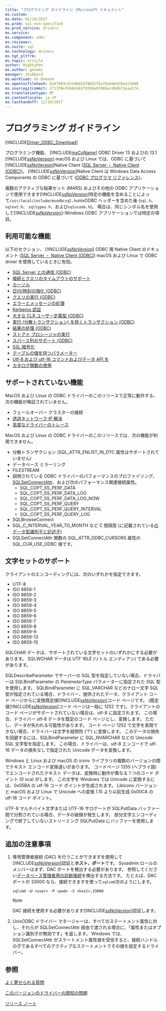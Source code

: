 ```yaml
---
title: "プログラミング ガイドライン |Microsoft ドキュメント"
ms.custom: 
ms.date: 01/19/2017
ms.prod: sql-non-specified
ms.prod_service: drivers
ms.service: 
ms.component: odbc
ms.reviewer: 
ms.suite: sql
ms.technology: drivers
ms.tgt_pltfrm: 
ms.topic: article
author: MightyPen
ms.author: genemi
manager: jhubbard
ms.workload: On Demand
ms.openlocfilehash: b107903c83100d24f8691fba78ab9e928ee23d00
ms.sourcegitcommit: 2713f8e7b504101f9298a0706bacd84bf2eaa174
ms.translationtype: MT
ms.contentlocale: ja-JP
ms.lasthandoff: 11/18/2017
---
```

# <a name="programming-guidelines"></a>プログラミング ガイドライン

[!INCLUDE[Driver_ODBC_Download](../../../includes/driver_odbc_download.md)]

プログラミング機能、 [!INCLUDE[msCoName](../../../includes/msconame_md.md)] ODBC Driver 13 およびの 13.1 [!INCLUDE[ssNoVersion](../../../includes/ssnoversion_md.md)] macOS および Linux では、ODBC に基づいて[!INCLUDE[ssNoVersion](../../../includes/ssnoversion_md.md)]Native Client ([SQL Server ・ Native Client (ODBC)](http://go.microsoft.com/fwlink/?LinkID=134151))。 [!INCLUDE[ssNoVersion](../../../includes/ssnoversion_md.md)]Native Client は Windows Data Access Components の ODBC に基づいて ([ODBC プログラマ リファレンス](http://go.microsoft.com/fwlink/?LinkID=45250))。  

複数のアクティブな結果セット (MARS) およびその他の ODBC アプリケーションで使用できます[!INCLUDE[ssNoVersion](../../../includes/ssnoversion_md.md)]特定の機能を含めることによって`/usr/local/include/msodbcsql.h`unixODBC ヘッダーを含めた後 (`sql.h`、 `sqlext.h`、 `sqltypes.h`、および`sqlucode.h`)。 場合は、同じシンボル名を使用して[!INCLUDE[ssNoVersion](../../../includes/ssnoversion_md.md)]-Windows ODBC アプリケーションでは特定の項目。  

## <a name="available-features"></a>利用可能な機能  
以下のセクション、 [!INCLUDE[ssNoVersion](../../../includes/ssnoversion_md.md)] ODBC 用 Native Client のドキュメント ([SQL Server ・ Native Client (ODBC)](http://go.microsoft.com/fwlink/?LinkID=134151)) macOS および Linux で ODBC driver を使用しているときに有効。  

-   [SQL Server との通信 (ODBC)](http://msdn.microsoft.com/library/ms131692.aspx)  
-   [接続とクエリのタイムアウトのサポート](http://msdn.microsoft.com/library/ms130822.aspx)  
-   [カーソル](http://msdn.microsoft.com/library/ms130794(SQL.110).aspx)  
-   [日付/時刻の強化 (ODBC)](http://msdn.microsoft.com/library/bb677319.aspx)  
-   [クエリの実行 (ODBC)](http://msdn.microsoft.com/library/ms131677.aspx)  
-   [エラーとメッセージの処理](http://msdn.microsoft.com/library/ms131289.aspx)  
-   [Kerberos 認証](http://msdn.microsoft.com/library/cc280459.aspx)  
-   [大きな CLR ユーザー定義型 (ODBC)](http://msdn.microsoft.com/library/bb677316.aspx)  
-   [実行 (分散トランザクション) を除くトランザクション (ODBC)](http://msdn.microsoft.com/library/ms131706.aspx)  
-   [結果の処理 (ODBC)](http://msdn.microsoft.com/library/ms130812.aspx)  
-   [ストアド プロシージャの実行](http://msdn.microsoft.com/library/ms131440.aspx)
-   [スパース列のサポート (ODBC)](http://msdn.microsoft.com/library/cc280357.aspx)
-   [SSL 暗号化](http://msdn.microsoft.com/library/ms131691.aspx)
-   [テーブルの値を持つパラメーター](https://docs.microsoft.com/en-us/sql/relational-databases/native-client-odbc-table-valued-parameters/table-valued-parameters-odbc)
-   [Utf-8 および utf-16 コマンドおよびデータ API を](http://msdn.microsoft.com/library/ff878241.aspx)
-   [カタログ関数の使用](http://msdn.microsoft.com/library/ms131490.aspx)  

## <a name="unsupported-features"></a>サポートされていない機能

MacOS および Linux の ODBC ドライバーのこのリリースで正常に動作する、次の機能が検証されていません。

-   フェールオーバー クラスターの接続
-   [透過ネットワーク IP 解決](https://docs.microsoft.com/en-us/sql/connect/odbc/linux/using-transparent-network-ip-resolution)
-   [高度なドライバーのトレース](https://blogs.msdn.microsoft.com/mattn/2012/05/15/enabling-advanced-driver-tracing-for-the-sql-native-client-odbc-drivers/)

MacOS および Linux の ODBC ドライバーのこのリリースでは、次の機能が利用できません。 

-   分散トランザクション (SQL_ATTR_ENLIST_IN_DTC 属性はサポートされていません)  
-   データベース ミラーリング  
-   FILESTREAM  
-   説明されている ODBC ドライバーのパフォーマンスのプロファイリング、 [SQLSetConnectAttr](http://go.microsoft.com/fwlink/?LinkId=234099)、および次のパフォーマンス関連接続属性。  
    -   SQL_COPT_SS_PERF_DATA  
    -   SQL_COPT_SS_PERF_DATA_LOG  
    -   SQL_COPT_SS_PERF_DATA_LOG_NOW  
    -   SQL_COPT_SS_PERF_QUERY  
    -   SQL_COPT_SS_PERF_QUERY_INTERVAL  
    -   SQL_COPT_SS_PERF_QUERY_LOG  
-   SQLBrowseConnect  
-   SQL_C_INTERVAL_YEAR_TO_MONTH など C 間隔型 (に記載されている[のデータ型識別子と記述子](http://msdn.microsoft.com/library/ms716351(VS.85).aspx))
-   SQLSetConnectAttr 関数の SQL_ATTR_ODBC_CURSORS 属性の SQL_CUR_USE_ODBC 値です。

## <a name="character-set-support"></a>文字セットのサポート

クライアントのエンコーディングには、次のいずれかを指定できます。
  -  UTF-8
  -  ISO 8859-1
  -  ISO 8859-2
  -  ISO 8859-3
  -  ISO 8859-4
  -  ISO 8859-5
  -  ISO 8859-6
  -  ISO 8859-7
  -  ISO 8859-8
  -  ISO 8859-9
  -  ISO 8859-13
  -  ISO 8859-15
  
SQLCHAR データは、サポートされている文字セットのいずれかにする必要があります。 SQLWCHAR データは UTF 16LE (リトル エンディアン) である必要があります。  

SQLDescribeParameter でサーバーの SQL 型を指定していない場合、ドライバーは SQLBindParameter の *ParameterType* パラメーターに指定された SQL 型を使用します。 SQLBindParameter に SQL_VARCHAR などのナロー文字 SQL 型が指定されている場合、ドライバー、提供されたデータ、クライアント コード ページからに変換既定値[!INCLUDE[ssNoVersion](../../../includes/ssnoversion_md.md)]コード ページです。 (既定値[!INCLUDE[ssNoVersion](../../../includes/ssnoversion_md.md)]コード ページは一般に 1252 です)。クライアントのコード ページがサポートされていない場合は、utf-8 に設定されます。 この場合、ドライバー utf-8 データを既定のコード ページとし、変換します。 ただし、データが失われる可能性があります。 コード ページ 1252 で文字を表現できない場合、ドライバーは文字を疑問符 ('?') に変換します。 このデータの損失を回避するには、SQLBindParameter に SQL_NVARCHAR などの Unicode SQL 文字型を指定します。 この場合、ドライバーは、utf-8 エンコードで utf-16 データの損失なしで指定された Unicode データを変換します。

Windows と Linux および macOS の iconv ライブラリの複数のバージョンの間でテキスト エンコード変換違いがあります。 コードページ 1255 (ヘブライ語) でエンコードされたテキスト データは、変換時に動作が異なる 1 つのコード ポイント (0 xca) がします。 この文字を Windows では Unicode に変換するには、0x05BA の utf-16 コード ポイントが生成されます。 Libiconv バージョンと macOS および Linux で Unicode への変換 1.15 より以前生成 0x00CA の utf-16 コード ポイント。

UTF-8 マルチバイト文字または UTF-16 サロゲートが SQLPutData バッファー間で分割されている場合、データの破損が発生します。 部分文字エンコーディングで終了していないストリーミング SQLPutData にバッファーを使用します。  

## <a name="additional-notes"></a>追加の注意事項  

1.  専用管理者接続 (DAC) を行うことができますを使用して[!INCLUDE[ssNoVersion](../../../includes/ssnoversion_md.md)]認証と**ホスト、ポート**です。 Sysadmin ロールのメンバーはまず、DAC ポートを検出する必要があります。 参照してください[データベース管理者用の診断接続](https://docs.microsoft.com/en-us/sql/database-engine/configure-windows/diagnostic-connection-for-database-administrators#dac-port)を検出する方法です。 たとえば、DAC ポートが 33000 なら、接続できますを使って`sqlcmd`次のようにします。  

    ```
    sqlcmd –U <user> -P <pwd> -S <host>,33000
    ```

    > [!NOTE]  
    > DAC 接続を使用する必要があります[!INCLUDE[ssNoVersion](../../../includes/ssnoversion_md.md)]認証します。  
    
2.  UnixODBC ドライバー マネージャーは、すべてのステートメント属性に対し、それらが SQLSetConnectAttr 経由で渡される場合に、「属性またはオプション識別子が無効です」を返します。 Windows では、SQLSetConnectAttr がステートメント属性値を受信すると、接続ハンドルの子であるすべてのアクティブなステートメントでその値を設定するドライバー。  

## <a name="see-also"></a>参照  
[よく寄せられる質問](../../../connect/odbc/linux-mac/frequently-asked-questions-faq-for-odbc-linux.md)

[このバージョンのドライバーの既知の問題](../../../connect/odbc/linux-mac/known-issues-in-this-version-of-the-driver.md)

[リリース ノート](../../../connect/odbc/linux-mac/release-notes.md)
